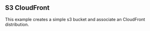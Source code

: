 S3 CloudFront
-------------

This example creates a simple s3 bucket and associate an CloudFront distribution.


